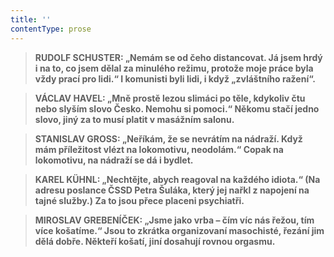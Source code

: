 ```yaml
---
title: ''
contentType: prose
---
```


<section>

> ****RUDOLF SCHUSTER**: „Nemám se od čeho distancovat. Já jsem hrdý i na to, co jsem dělal za minulého režimu, protože moje práce byla vždy prací pro lidi.“ **I komunisti byli lidi, i když „zvláštního ražení“.****

> ****VÁCLAV HAVEL**: „Mně prostě lezou slimáci po těle, kdykoliv čtu nebo slyším slovo Česko. Nemohu si pomoci.“ **Někomu stačí jedno slovo, jiný za to musí platit v masážním salonu.****

> ****STANISLAV GROSS**: „Neříkám, že se nevrátím na nádraží. Když mám příležitost vlézt na lokomotivu, neodolám.“ **Copak na lokomotivu, na nádraží se dá i bydlet.****

> ****KAREL KÜHNL**: „Nechtějte, abych reagoval na každého idiota.“ (Na adresu poslance ČSSD Petra Šuláka, který jej nařkl z napojení na tajné služby.) **Za to jsou přece placeni psychiatři.****

> ****MIROSLAV GREBENÍČEK**: „Jsme jako vrba – čím víc nás řežou, tím více košatíme.“ **Jsou to zkrátka organizovaní masochisté, řezání jim dělá dobře. Někteří košatí, jiní dosahují rovnou orgasmu.****

</section>
